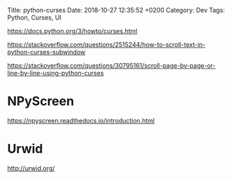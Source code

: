 Title:  python-curses
Date:   2018-10-27 12:35:52 +0200
Category: Dev
Tags: Python, Curses, UI


<https://docs.python.org/3/howto/curses.html>

<https://stackoverflow.com/questions/2515244/how-to-scroll-text-in-python-curses-subwindow>

<https://stackoverflow.com/questions/30795161/scroll-page-by-page-or-line-by-line-using-python-curses>

# NPyScreen

<https://npyscreen.readthedocs.io/introduction.html>

# Urwid

<http://urwid.org/>
